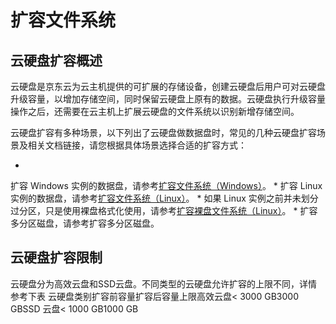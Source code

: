 # **扩容文件系统**

## **云硬盘扩容概述**

云硬盘是京东云为云主机提供的可扩展的存储设备，创建云硬盘后用户可对云硬盘升级容量，以增加存储空间，同时保留云硬盘上原有的数据。云硬盘执行升级容量操作之后，还需要在云主机上扩展云硬盘的文件系统以识别新增存储空间。

云硬盘扩容有多种场景，以下列出了云硬盘做数据盘时，常见的几种云硬盘扩容场景及相关文档链接，请您根据具体场景选择合适的扩容方式：

* 
扩容 Windows 实例的数据盘，请参考[扩容文件系统（Windows）](http://www.jdcloud.com/help/detail/1634/isCateLog/1)。
* 
扩容 Linux 实例的数据盘，请参考[扩容文件系统（Linux）](http://www.jdcloud.com/help/detail/509/isCateLog/1)。
* 
如果 Linux 实例之前并未划分过分区，只是使用裸盘格式化使用，请参考[扩容裸盘文件系统（Linux）](http://www.jdcloud.com/help/detail/1494/isCateLog/1)。
* 
扩容多分区磁盘，请参考扩容多分区磁盘。

## **云硬盘扩容限制**

云硬盘分为高效云盘和SSD云盘。不同类型的云硬盘允许扩容的上限不同，详情参考下表
云硬盘类别扩容前容量扩容后容量上限高效云盘< 3000 GB3000 GBSSD 云盘< 1000 GB1000 GB